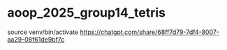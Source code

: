 # aoop_2025_group14_tetris
source venv/bin/activate
https://chatgpt.com/share/68ff7d79-7df4-8007-aa29-08f61de9bf7c
